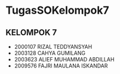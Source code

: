 # TugasSOKelompok7

## KELOMPOK 7
- 2000107 RIZAL TEDDYANSYAH
- 2003128	CAHYA GUMILANG
- 2003623	ALIEF MUHAMMAD ABDILLAH
- 2009576	FAJRI MAULANA ISKANDAR
